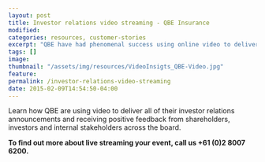 ```yaml
---
layout: post
title: Investor relations video streaming - QBE Insurance
modified:
categories: resources, customer-stories
excerpt: "QBE have had phenomenal success using online video to deliver all their investor relations announcements, find out how they have worked in partnership with Viocorp to achieve this."
tags: []
image:
thumbnail: "/assets/img/resources/VideoInsigts_QBE-Video.jpg"
feature:
permalink: /investor-relations-video-streaming
date: 2015-02-09T14:54:50-04:00
---
```


<div class="t-center video-containers mt-5 mb-5">
	<script src="https://publish.viostream.com/embed/ctoaztbnq7s1b"></script>
</div>

Learn how QBE are using video to deliver all of their investor relations announcements and receiving positive feedback from shareholders, investors and internal stakeholders across the board.

<strong>To find out more about live streaming your event, call us +61 (0)2 8007 6200.</strong>
